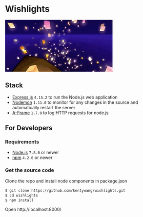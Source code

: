 # Wishlights
![](https://github.com/kentywang/wishlights/blob/master/client/img/lanterns.gif)

## Stack
- [Express.js](https://expressjs.com/) `4.15.2` to run the Node.js web application
- [Nodemon](http://nodemon.io/) `1.11.0` to monitor for any changes in the source and automatically restart the server
- [A-Frame](https://expressjs.com/en/resources/middleware/morgan.html) `1.7.0` to log HTTP requests for node.js

## For Developers
### Requirements
- [Node.js](https://nodejs.org) `7.8.0` or newer
- [npm](https://docs.npmjs.com/getting-started/installing-node) `4.2.0` or newer

### Get the source code
Clone the repo and install node components in package.json
```shell
$ git clone https://github.com/kentywang/wishlights.git
$ cd wishlights
$ npm install
```
Open http://localhost:8000/

